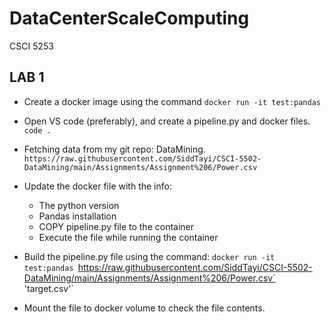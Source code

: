 # DataCenterScaleComputing
CSCI 5253

## LAB 1

- Create a docker image using the command
`docker run -it test:pandas`

- Open VS code (preferably), and create a pipeline.py and docker files.
`code .`

- Fetching data from my git repo: DataMining.
  `https://raw.githubusercontent.com/SiddTayi/CSCI-5502-DataMining/main/Assignments/Assignment%206/Power.csv`
      
- Update the docker file with the info:
    - The python version
    - Pandas installation
    - COPY pipeline.py file to the container
    - Execute the file while running the container

- Build the pipeline.py file using the command:
`docker run -it test:pandas `https://raw.githubusercontent.com/SiddTayi/CSCI-5502-DataMining/main/Assignments/Assignment%206/Power.csv` 'target.csv'`

- Mount the file to docker volume to check the file contents. 
